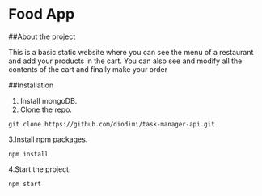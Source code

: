 # Food App

##About the project

This is a basic static website where you can see the menu of a restaurant and add your products in the cart.
You can also see and modify all the contents of the cart and finally make your order

##Installation

1. Install mongoDB.
2. Clone the repo.
```
git clone https://github.com/diodimi/task-manager-api.git
```
3.Install npm packages.
```
npm install
```
4.Start the project.
```
npm start
```
